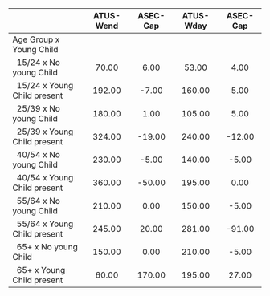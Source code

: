 
|                      |    ATUS-Wend |     ASEC-Gap |    ATUS-Wday |     ASEC-Gap |
| -------------------- | :----------: | :----------: | :----------: | :----------: |
| Age Group x Young Child |              |              |              |              |
| &nbsp;&nbsp;15/24 x No young Child |        70.00 |         6.00 |        53.00 |         4.00 |
| &nbsp;&nbsp;15/24 x Young Child present |       192.00 |        -7.00 |       160.00 |         5.00 |
| &nbsp;&nbsp;25/39 x No young Child |       180.00 |         1.00 |       105.00 |         5.00 |
| &nbsp;&nbsp;25/39 x Young Child present |       324.00 |       -19.00 |       240.00 |       -12.00 |
| &nbsp;&nbsp;40/54 x No young Child |       230.00 |        -5.00 |       140.00 |        -5.00 |
| &nbsp;&nbsp;40/54 x Young Child present |       360.00 |       -50.00 |       195.00 |         0.00 |
| &nbsp;&nbsp;55/64 x No young Child |       210.00 |         0.00 |       150.00 |        -5.00 |
| &nbsp;&nbsp;55/64 x Young Child present |       245.00 |        20.00 |       281.00 |       -91.00 |
| &nbsp;&nbsp;65+ x No young Child |       150.00 |         0.00 |       210.00 |        -5.00 |
| &nbsp;&nbsp;65+ x Young Child present |        60.00 |       170.00 |       195.00 |        27.00 |

